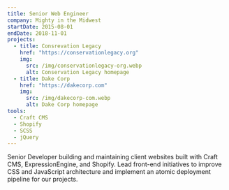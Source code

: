 ```yaml
---
title: Senior Web Engineer
company: Mighty in the Midwest
startDate: 2015-08-01
endDate: 2018-11-01
projects:
  - title: Consrevation Legacy
    href: "https://conservationlegacy.org"
    img:
      src: /img/conservationlegacy-org.webp
      alt: Conservation Legacy homepage
  - title: Dake Corp
    href: "https://dakecorp.com"
    img:
      src: /img/dakecorp-com.webp
      alt: Dake Corp homepage
tools:
  - Craft CMS
  - Shopify
  - SCSS
  - jQuery
---
```


Senior Developer building and maintaining client websites built with Craft CMS, ExpressionEngine, and Shopify. Lead front-end initiatives to improve CSS and JavaScript architecture and implement an atomic deployment pipeline for our projects.
